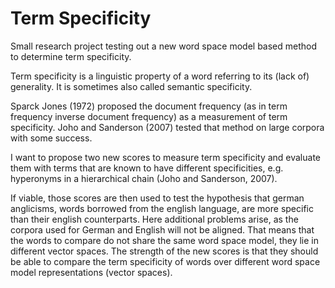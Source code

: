 Term Specificity
=================

Small research project testing out a new word space model based method to determine term specificity.

Term specificity is a linguistic property of a word referring to its (lack of) generality. It is sometimes also called semantic specificity.

Sparck Jones (1972) proposed the document frequency (as in term frequency inverse document frequency) as a measurement of term specificity. Joho and Sanderson (2007) tested that method on large corpora with some success.

I want to propose two new scores to measure term specificity and evaluate them with terms that are known to have different specificities, e.g. hyperonyms in a hierarchical chain (Joho and Sanderson, 2007).

If viable, those scores are then used to test the hypothesis that german anglicisms, words borrowed from the english language, are more specific than their english counterparts. Here additional problems arise, as the corpora used for German and English will not be aligned. That means that the words to compare do not share the same word space model, they lie in different vector spaces. The strength of the new scores is that they should be able to compare the term specificity of words over different word space model representations (vector spaces).